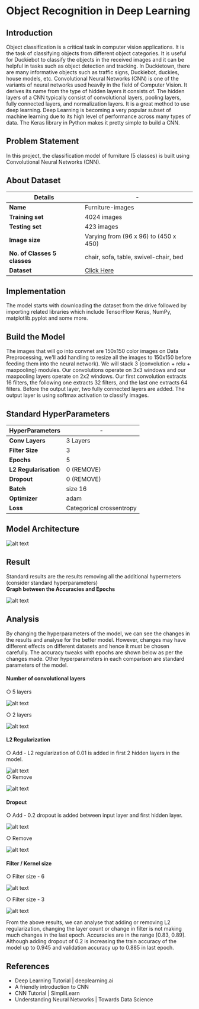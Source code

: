 # Object Recognition in Deep Learning
## Introduction

Object classification is a critical task in computer vision applications. It is the task of classifying objects from different object categories. It is useful for Duckiebot to classify the objects in the received images and it can be helpful in tasks such as object detection and tracking. In Duckietown, there are many informative objects such as traffic signs, Duckiebot, duckies, house models, etc. Convolutional Neural Networks (CNN) is one of the variants of neural networks used heavily in the field of Computer Vision. It derives its name from the type of hidden layers it consists of. The hidden layers of a CNN typically consist of convolutional layers, pooling layers, fully connected layers, and normalization layers. It is a great method to use deep learning. Deep Learning is becoming a very popular subset of machine learning due to its high level of performance across many types of data. The Keras library in Python makes it pretty simple to build a CNN.

## Problem Statement

In this project, the classification model of furniture (5 classes) is built using Convolutional Neural Networks (CNN).

## About Dataset

Details | - 
--- | --- 
**Name** | Furniture-images
**Training set** | 4024 images
**Testing set** | 423 images
**Image size** | Varying from (96 x 96) to (450 x 450)
**No. of Classes 5 classes** | chair, sofa, table, swivel-chair, bed
**Dataset** | [Click Here](https://drive.google.com/drive/folders/10Uqr_lQUgamXQs5Z43PKwwuCRx6hG52b?usp=sharing)


## Implementation

The model starts with downloading the dataset from the drive followed by importing related libraries which include TensorFlow Keras, NumPy, matplotlib.pyplot and some more.

## Build the Model
The images that will go into convnet are 150x150 color images on Data Preprocessing, we'll add handling to resize all the images to 150x150 before feeding them into the neural network). We will stack 3 {convolution + relu + maxpooling} modules. Our convolutions operate on 3x3 windows and our maxpooling layers operate on 2x2 windows. Our first convolution extracts 16 filters, the following one extracts 32 filters, and the last one extracts 64 filters. Before the output layer, two fully connected layers are added. The output layer is using softmax activation to classify images.

## Standard HyperParameters


HyperParameters | - 
--- | --- 
**Conv Layers** | 3 Layers
**Filter Size** | 3
**Epochs** | 5
**L2 Regularisation** | 0 (REMOVE)
**Dropout** | 0 (REMOVE)
**Batch** | size 16
**Optimizer** | adam
**Loss** | Categorical crossentropy


## Model Architecture

![alt text](https://raw.githubusercontent.com/pragati21p/Object-Recognition-in-Deep-Learning/master/model_plot.png "Model") 


## Result

Standard results are the results removing all the additional hypermeters (consider standard hyperparameters)  
**Graph between the Accuracies and Epochs**  

![alt text](https://raw.githubusercontent.com/pragati21p/Object-Recognition-in-Deep-Learning/master/images/standard_results.png "Analysis Graph")  

## Analysis

By changing the hyperparameters of the model, we can see the changes in the results and analyse for the better model. However, changes may have different effects on different datasets and hence it must be chosen carefully. The accuracy tweaks with epochs are shown below as per the changes made. Other hyperparameters in each comparison are standard parameters of the model.  
  
#### Number of convolutional layers  
  
○ 5 layers  
  
![alt text](https://raw.githubusercontent.com/pragati21p/Object-Recognition-in-Deep-Learning/master/images/convolutional_layer_more.png "Analysis Graph")  
  
○ 2 layers    
  
![alt text](https://raw.githubusercontent.com/pragati21p/Object-Recognition-in-Deep-Learning/master/images/convolutional_layer_less.png "Analysis Graph")  
  
#### L2 Regularization  
  
○ Add - L2 regularization of 0.01 is added in first 2 hidden layers in the model. 
  
![alt text](https://raw.githubusercontent.com/pragati21p/Object-Recognition-in-Deep-Learning/master/images/l2_add.png "Analysis Graph")   
○ Remove  
  
![alt text](https://raw.githubusercontent.com/pragati21p/Object-Recognition-in-Deep-Learning/master/images/standard_results.png "Analysis Graph")  


#### Dropout  
  
○ Add - 0.2 dropout is added between input layer and first hidden layer.  
  
![alt text](https://raw.githubusercontent.com/pragati21p/Object-Recognition-in-Deep-Learning/master/images/dropout_add.png "Analysis Graph")  
  
○ Remove  
  
![alt text](https://raw.githubusercontent.com/pragati21p/Object-Recognition-in-Deep-Learning/master/images/standard_results.png "Analysis Graph")  
  
#### Filter / Kernel size  
  
○ Filter size - 6  
  
![alt text](https://raw.githubusercontent.com/pragati21p/Object-Recognition-in-Deep-Learning/master/images/filter_6.png "Analysis Graph")  
  
○ Filter size - 3  
  
![alt text](https://raw.githubusercontent.com/pragati21p/Object-Recognition-in-Deep-Learning/master/images/standard_results.png "Analysis Graph")  
  
From the above results, we can analyse that adding or removing L2 regularization, changing the layer count or change in filter is not making much changes in the last epoch. Accuracies are in the range [0.83, 0.89]. Although adding dropout of 0.2 is increasing the train accuracy of the model up to 0.945 and validation accuracy up to 0.885 in last epoch.  
  
## References

* Deep Learning Tutorial | deeplearning.ai
* A friendly introduction to CNN
* CNN Tutorial | SimpliLearn
* Understanding Neural Networks | Towards Data Science
